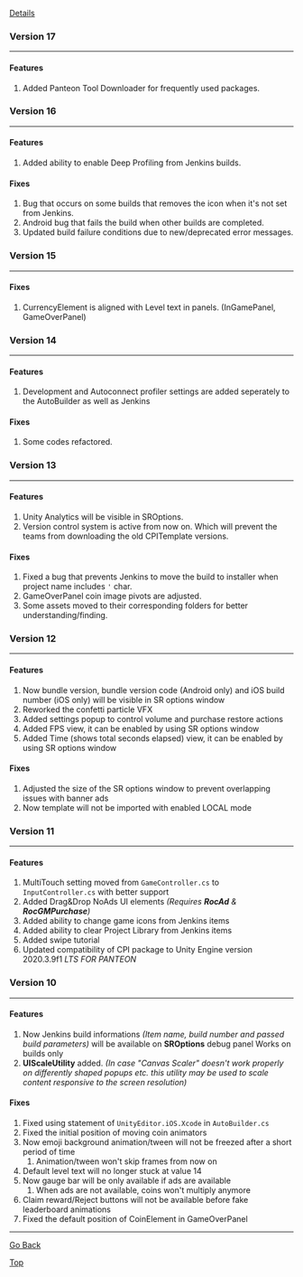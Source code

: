 [Details](./README.md)

### Version 17
---
#### Features
1. Added Panteon Tool Downloader for frequently used packages.


### Version 16
---
#### Features
1. Added ability to enable Deep Profiling from Jenkins builds.

#### Fixes
1. Bug that occurs on some builds that removes the icon when it's not set from Jenkins.
2. Android bug that fails the build when other builds are completed.
3. Updated build failure conditions due to new/deprecated error messages.


### Version 15
---
#### Fixes
1. CurrencyElement is aligned with Level text in panels. (InGamePanel, GameOverPanel)



### Version 14
---
#### Features
1. Development and Autoconnect profiler settings are added seperately to the AutoBuilder as well as Jenkins

#### Fixes
1. Some codes refactored.



### Version 13
---
#### Features
1. Unity Analytics will be visible in SROptions.
2. Version control system is active from now on. Which will prevent the teams from downloading the old CPITemplate versions.

#### Fixes
1. Fixed a bug that prevents Jenkins to move the build to installer when project name includes `'` char.
2. GameOverPanel coin image pivots are adjusted.
3. Some assets moved to their corresponding folders for better understanding/finding.



### Version 12
---
#### Features
1. Now bundle version, bundle version code (Android only) and iOS build number (iOS only) will be visible in SR options window
2. Reworked the confetti particle VFX
3. Added settings popup to control volume and purchase restore actions
4. Added FPS view, it can be enabled by using SR options window
5. Added Time (shows total seconds elapsed) view, it can be enabled by using SR options window

#### Fixes
1. Adjusted the size of the SR options window to prevent overlapping issues with banner ads
2. Now template will not be imported with enabled LOCAL mode



### Version 11
----
#### Features
1. MultiTouch setting moved from `GameController.cs` to `InputController.cs` with better support
2. Added Drag&Drop NoAds UI elements *(Requires **RocAd** & **RocGMPurchase**)*
3. Added ability to change game icons from Jenkins items
4. Added ability to clear Project Library from Jenkins items
5. Added swipe tutorial
6. Updated compatibility of CPI package to Unity Engine version 2020.3.9f1 *LTS FOR PANTEON*



### Version 10
----
#### Features
1. Now Jenkins build informations *(Item name, build number and passed build parameters)* will be available on **SROptions** debug panel Works on builds only 
2. **UIScaleUtility** added. *(In case "Canvas Scaler" doesn't work properly on differently shaped popups etc. this utility may be used to scale content responsive to the screen resolution)*

#### Fixes
1. Fixed using statement of `UnityEditor.iOS.Xcode` in `AutoBuilder.cs`
2. Fixed the initial position of moving coin animators
3. Now emoji background animation/tween will not be freezed after a short period of time
	1. Animation/tween won't skip frames from now on
4. Default level text will no longer stuck at value 14
5. Now gauge bar will be only available if ads are available
	1. When ads are not available, coins won't multiply anymore
6. Claim reward/Reject buttons will not be available before fake leaderboard animations
7. Fixed the default position of CoinElement in GameOverPanel



----
<p><a href="javascript:history.back()">Go Back</a></p>






<p><a href="#top" class="btn" title="Go Top">Top</a></p>